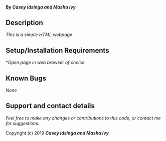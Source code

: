 #### By _**Casey Idsinga and Masha Ivy**_
## Description

_This is a simple HTML webpage_

## Setup/Installation Requirements

*_Open page in web browser of choice._

## Known Bugs
_None_

## Support and contact details

_Feel free to make any changes or contributions to this code, or contact me for suggestions._

Copyright (c) 2019 **_Casey Idsinga and Masha Ivy_**

